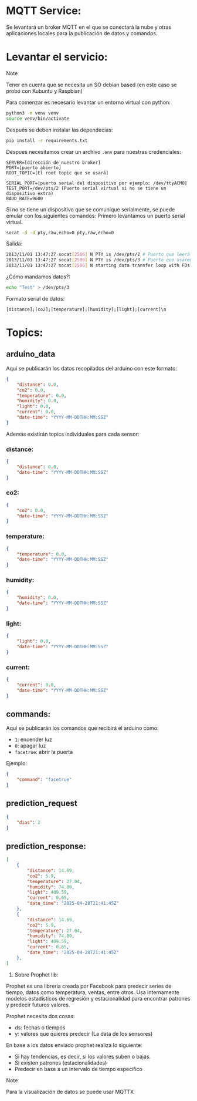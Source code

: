# MQTT Service:
Se levantará un broker MQTT en el que se conectará la nube y otras aplicaciones locales para la publicación de datos y comandos.

# Levantar el servicio:
>[!NOTE]
> Tener en cuenta que se necesita un SO debian based (en este caso se probó con Kubuntu y Raspbian)

Para comenzar es necesario levantar un entorno virtual con python:
```bash
python3 -m venv venv
source venv/bin/activate
```
Después se deben instalar las dependecias:
```bash
pip install -r requirements.txt
```
Despues necesitamos crear un archivo `.env` para nuestras credenciales:
```
SERVER=[dirección de nuestro broker]
PORT=[puerto abierto]
ROOT_TOPIC=[El root topic que se usará]

SERIAL_PORT=[puerto serial del dispositivo por ejemplo: /dev/ttyACM0]
TEST_PORT=/dev/pts/2 (Puerto serial virtual si no se tiene un dispositivo extra)
BAUD_RATE=9600
```
Si no se tiene un dispositivo que se comunique serialmente, se puede emular con los siguientes comandos:
Primero levantamos un puerto serial virtual.
```bash
socat -d -d pty,raw,echo=0 pty,raw,echo=0
```
Salida:
```bash
2013/11/01 13:47:27 socat[2506] N PTY is /dev/pts/2 # Puerto que leerá la aplicación, es nuestro TEST_PORT
2013/11/01 13:47:27 socat[2506] N PTY is /dev/pts/3 # Puerto que usaremos para enviar datos
2013/11/01 13:47:27 socat[2506] N starting data transfer loop with FDs [3,3] and [5,5]
```
¿Cómo mandamos datos?:
```bash
echo "Test" > /dev/pts/3
```
Formato serial de datos:
```
[distance];[co2];[temperature];[humidity];[light];[current]\n
```
# Topics:
## arduino_data
Aquí se publicarán los datos recopilados del arduino con este formato:
```json
{
    "distance": 0.0,
    "co2": 0.0,
    "temperature": 0.0,
    "humidity": 0.0,
    "light": 0.0,
    "current": 0.0,
    "date-time": "YYYY-MM-DDTHH:MM:SSZ"
}
```
Además existirán topics individuales para cada sensor:
### distance:
```json
{
    "distance": 0.0,
    "date-time": "YYYY-MM-DDTHH:MM:SSZ"
}
```
### co2:
```json
{
    "co2": 0.0,
    "date-time": "YYYY-MM-DDTHH:MM:SSZ"
}
```
### temperature:
```json
{
    "temperature": 0.0,
    "date-time": "YYYY-MM-DDTHH:MM:SSZ"
}
```
### humidity:
```json
{
    "humidity": 0.0,
    "date-time": "YYYY-MM-DDTHH:MM:SSZ"
}
```
### light:
```json
{
    "light": 0.0,
    "date-time": "YYYY-MM-DDTHH:MM:SSZ"
}
```
### current:
```json
{
    "current": 0.0,
    "date-time": "YYYY-MM-DDTHH:MM:SSZ"
}
```
## commands:
Aquí se publicarán los comandos que recibirá el arduino como:
- `1`: encender luz
- `0`: apagar luz
- `facetrue`: abrir la puerta

Ejemplo:
```json
{
    "command": "facetrue"    
}
```

## prediction_request
  
```json
{
    "dias": 2
}
```
  
## prediction_response:

```json
[
    {
        "distance": 14.69,
        "co2": 5.9,
        "temperature": 27.04,
        "humidity": 74.89,
        "light": 409.59,
        "current": 0.65,
        "date_time": "2025-04-28T21:41:45Z"
    },
    {
        "distance": 14.69,
        "co2": 5.9,
        "temperature": 27.04,
        "humidity": 74.89,
        "light": 409.59,
        "current": 0.65,
        "date_time": "2025-04-28T21:41:45Z"
    },
]
```

1. Sobre Prophet lib:

Prophet es una libreria creada por Facebook para predecir series de tiempo, datos como temperatura, ventas, entre otros. 
Usa internamente modelos estadísticos de regresión y estacionalidad para encontrar patrones y predecir futuros valores.

Prophet necesita dos cosas:

   * ds: fechas o tiempos
   * y: valores que quieres predecir (La data de los sensores)

En base a los datos enviado prophet realiza lo siguiente:

   * Si hay tendencias, es decir, si los valores suben o bajas.
   * Si existen patrones (estacionalidades)
   * Predecir en base a un intervalo de tiempo especifico

> [!NOTE] 
> Para la visualización de datos se puede usar MQTTX

